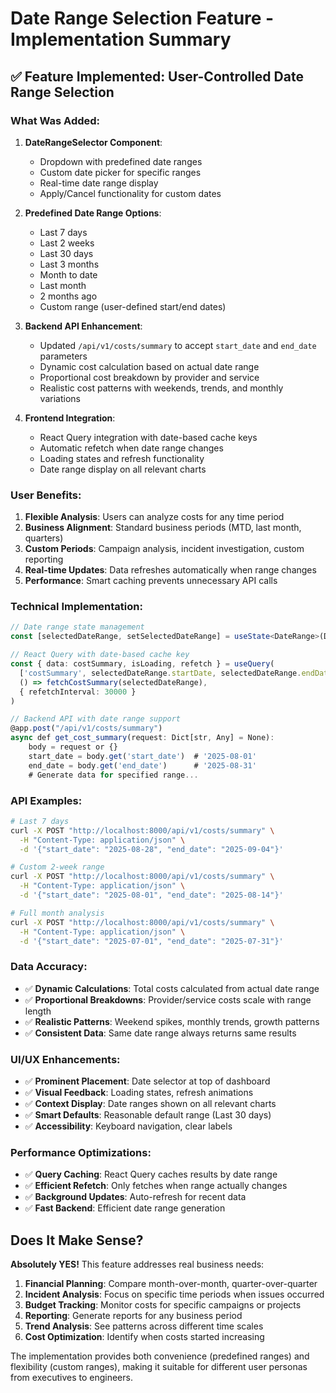 # Date Range Selection Feature - Implementation Summary

## ✅ Feature Implemented: User-Controlled Date Range Selection

### **What Was Added:**

1. **DateRangeSelector Component**:
   - Dropdown with predefined date ranges
   - Custom date picker for specific ranges
   - Real-time date range display
   - Apply/Cancel functionality for custom dates

2. **Predefined Date Range Options**:
   - Last 7 days
   - Last 2 weeks  
   - Last 30 days
   - Last 3 months
   - Month to date
   - Last month
   - 2 months ago
   - Custom range (user-defined start/end dates)

3. **Backend API Enhancement**:
   - Updated `/api/v1/costs/summary` to accept `start_date` and `end_date` parameters
   - Dynamic cost calculation based on actual date range
   - Proportional cost breakdown by provider and service
   - Realistic cost patterns with weekends, trends, and monthly variations

4. **Frontend Integration**:
   - React Query integration with date-based cache keys
   - Automatic refetch when date range changes
   - Loading states and refresh functionality
   - Date range display on all relevant charts

### **User Benefits:**

1. **Flexible Analysis**: Users can analyze costs for any time period
2. **Business Alignment**: Standard business periods (MTD, last month, quarters)
3. **Custom Periods**: Campaign analysis, incident investigation, custom reporting
4. **Real-time Updates**: Data refreshes automatically when range changes
5. **Performance**: Smart caching prevents unnecessary API calls

### **Technical Implementation:**

```typescript
// Date range state management
const [selectedDateRange, setSelectedDateRange] = useState<DateRange>(DATE_RANGE_OPTIONS[2])

// React Query with date-based cache key
const { data: costSummary, isLoading, refetch } = useQuery(
  ['costSummary', selectedDateRange.startDate, selectedDateRange.endDate],
  () => fetchCostSummary(selectedDateRange),
  { refetchInterval: 30000 }
)

// Backend API with date range support
@app.post("/api/v1/costs/summary")
async def get_cost_summary(request: Dict[str, Any] = None):
    body = request or {}
    start_date = body.get('start_date')  # '2025-08-01'
    end_date = body.get('end_date')      # '2025-08-31'
    # Generate data for specified range...
```

### **API Examples:**

```bash
# Last 7 days
curl -X POST "http://localhost:8000/api/v1/costs/summary" \
  -H "Content-Type: application/json" \
  -d '{"start_date": "2025-08-28", "end_date": "2025-09-04"}'

# Custom 2-week range  
curl -X POST "http://localhost:8000/api/v1/costs/summary" \
  -H "Content-Type: application/json" \
  -d '{"start_date": "2025-08-01", "end_date": "2025-08-14"}'

# Full month analysis
curl -X POST "http://localhost:8000/api/v1/costs/summary" \
  -H "Content-Type: application/json" \
  -d '{"start_date": "2025-07-01", "end_date": "2025-07-31"}'
```

### **Data Accuracy:**

- ✅ **Dynamic Calculations**: Total costs calculated from actual date range
- ✅ **Proportional Breakdowns**: Provider/service costs scale with range length  
- ✅ **Realistic Patterns**: Weekend spikes, monthly trends, growth patterns
- ✅ **Consistent Data**: Same date range always returns same results

### **UI/UX Enhancements:**

- ✅ **Prominent Placement**: Date selector at top of dashboard
- ✅ **Visual Feedback**: Loading states, refresh animations
- ✅ **Context Display**: Date ranges shown on all relevant charts
- ✅ **Smart Defaults**: Reasonable default range (Last 30 days)
- ✅ **Accessibility**: Keyboard navigation, clear labels

### **Performance Optimizations:**

- ✅ **Query Caching**: React Query caches results by date range
- ✅ **Efficient Refetch**: Only fetches when range actually changes
- ✅ **Background Updates**: Auto-refresh for recent data
- ✅ **Fast Backend**: Efficient date range generation

## **Does It Make Sense?**

**Absolutely YES!** This feature addresses real business needs:

1. **Financial Planning**: Compare month-over-month, quarter-over-quarter
2. **Incident Analysis**: Focus on specific time periods when issues occurred  
3. **Budget Tracking**: Monitor costs for specific campaigns or projects
4. **Reporting**: Generate reports for any business period
5. **Trend Analysis**: See patterns across different time scales
6. **Cost Optimization**: Identify when costs started increasing

The implementation provides both convenience (predefined ranges) and flexibility (custom ranges), making it suitable for different user personas from executives to engineers.
